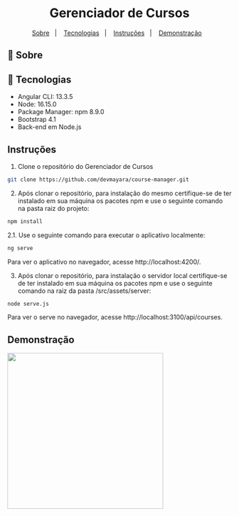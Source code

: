 <h1 align="center">Gerenciador de Cursos</h1>


<p align="center">
  <a href="#-sobre">Sobre</a>&nbsp;&nbsp;&nbsp;|&nbsp;&nbsp;&nbsp;
  <a href="#-tecnologias">Tecnologias</a>&nbsp;&nbsp;&nbsp;|&nbsp;&nbsp;&nbsp;
  <a href="#-instruções">Instruções</a>&nbsp;&nbsp;&nbsp;|&nbsp;&nbsp;&nbsp; 
  <a href="#demonstração">Demonstração</a>&nbsp;&nbsp;&nbsp;  
</p>


## 📖 Sobre



## 🚀 Tecnologias

* Angular CLI: 13.3.5
* Node: 16.15.0
* Package Manager: npm 8.9.0
* Bootstrap 4.1
* Back-end em Node.js


## Instruções

1. Clone o repositório do Gerenciador de Cursos

```bash
git clone https://github.com/devmayara/course-manager.git
```

2. Após clonar o repositório, para instalação do mesmo certifique-se de ter instalado em sua máquina os pacotes npm e use o seguinte comando na pasta raiz do projeto:

```bash
npm install
```
 
2.1. Use o seguinte comando para executar o aplicativo localmente:

```bash
ng serve
```
Para ver o aplicativo no navegador, acesse http://localhost:4200/. 

3. Após clonar o repositório, para instalação o servidor local certifique-se de ter instalado em sua máquina os pacotes npm e use o seguinte comando na raiz da pasta /src/assets/server:

```bash
node serve.js
```
Para ver o serve no navegador, acesse http://localhost:3100/api/courses.


## Demonstração

 <div>
    <img height="350" src="" style="max-width:100%;"/>
</div>
